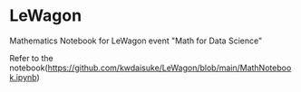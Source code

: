 # LeWagon

Mathematics Notebook for LeWagon event "Math for Data Science"

Refer to the notebook(https://github.com/kwdaisuke/LeWagon/blob/main/MathNotebook.ipynb)
